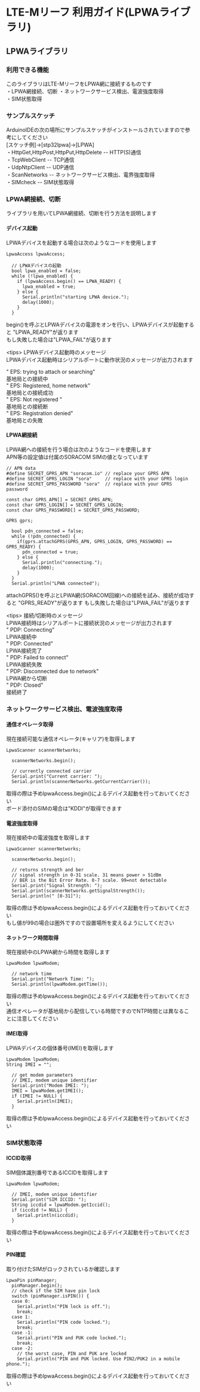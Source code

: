 # LTE-Mリーフ 利用ガイド(LPWAライブラリ)

## LPWAライブラリ

### 利用できる機能
このライブラリはLTE-MリーフをLPWA網に接続するものです    
・LPWA網接続、切断
・ネットワークサービス検出、電波強度取得  
・SIM状態取得  

### サンプルスケッチ
ArduinoIDEの次の場所にサンプルスケッチがインストールされていますので参考にしてください  
[スケッチ例]->[stp32lpwa]->[LPWA]  
・HttpGet,HttpPost,HttpPut,HttpDelete -- HTTP(S)通信  
・TcpWebClient -- TCP通信  
・UdpNtpClient -- UDP通信  
・ScanNetworks -- ネットワークサービス検出、電界強度取得  
・SIMcheck -- SIM状態取得  

### LPWA網接続、切断
ライブラリを用いてLPWA網接続、切断を行う方法を説明します  

#### デバイス起動
LPWAデバイスを起動する場合は次のようなコードを使用します  
```
LpwaAccess lpwaAccess;

  // LPWAデバイスの起動
  bool lpwa_enabled = false;
  while (!lpwa_enabled) {
    if (lpwaAccess.begin() == LPWA_READY) {
      lpwa_enabled = true;
    } else {
      Serial.println("starting LPWA device.");
      delay(1000);
    }
  }
```
begin()を呼ぶとLPWAデバイスの電源をオンを行い、LPWAデバイスが起動すると "LPWA_READY"が返ります  
もし失敗した場合は"LPWA_FAIL"が返ります  

\<tips\> LPWAデバイス起動時のメッセージ  
LPWAデバイス起動時はシリアルポートに動作状況のメッセージが出力されます  

"<info> EPS: trying to attach or searching"  
 基地局との接続中  
"<info> EPS: Registered, home network"  
 基地局との接続成功  
"<info> EPS: Not registered "  
 基地局との接続断  
"<info> EPS: Registration denied"  
 基地局との失敗  
  

#### LPWA網接続
LPWA網への接続を行う場合は次のようなコードを使用します  
APN等の設定値は付属のSORACOM SIMの値となっています  
```
// APN data
#define SECRET_GPRS_APN "soracom.io" // replace your GPRS APN
#define SECRET_GPRS_LOGIN "sora"     // replace with your GPRS login
#define SECRET_GPRS_PASSWORD "sora"  // replace with your GPRS password

const char GPRS_APN[] = SECRET_GPRS_APN;
const char GPRS_LOGIN[] = SECRET_GPRS_LOGIN;
const char GPRS_PASSWORD[] = SECRET_GPRS_PASSWORD;

GPRS gprs;

  bool pdn_connected = false;
  while (!pdn_connected) {
    if(gprs.attachGPRS(GPRS_APN, GPRS_LOGIN, GPRS_PASSWORD) == GPRS_READY) {
      pdn_connected = true;
    } else {
      Serial.println("connecting.");
      delay(1000);
    }
  }
  Serial.println("LPWA connected");
```
attachGPRS()を呼ぶとLPWA網(SORACOM回線)への接続を試み、接続が成功すると "GPRS_READY"が返ります
もし失敗した場合は"LPWA_FAIL"が返ります  

\<tips\> 接続/切断時のメッセージ  
LPWA接続時はシリアルポートに接続状況のメッセージが出力されます  
"<info> PDP: Connecting"  
 LPWA接続中  
"<info> PDP: Connected"  
 LPWA接続完了  
"<info> PDP: Failed to connect"  
 LPWA接続失敗  
"<info> PDP: Disconnected due to network"  
 LPWA網から切断  
"<info> PDP: Closed"  
 接続終了  

### ネットワークサービス検出、電波強度取得  

#### 通信オペレータ取得
現在接続可能な通信オペレータ(キャリア)を取得します
```
LpwaScanner scannerNetworks;

  scannerNetworks.begin();

  // currently connected carrier
  Serial.print("Current carrier: ");
  Serial.println(scannerNetworks.getCurrentCarrier());
```
取得の際は予めlpwaAccess.begin()によるデバイス起動を行っておいてください  
ボード添付のSIMの場合は"KDDI"が取得できます  

#### 電波強度取得
現在接続中の電波強度を取得します  
```
LpwaScanner scannerNetworks;

  scannerNetworks.begin();

  // returns strength and ber
  // signal strength in 0-31 scale. 31 means power > 51dBm
  // BER is the Bit Error Rate. 0-7 scale. 99=not detectable
  Serial.print("Signal Strength: ");
  Serial.print(scannerNetworks.getSignalStrength());
  Serial.println(" [0-31]");
```
取得の際は予めlpwaAccess.begin()によるデバイス起動を行っておいてください  
もし値が99の場合は圏外ですので設置場所を変えるようにしてください  

#### ネットワーク時間取得
現在接続中のLPWA網から時間を取得します  
```
LpwaModem lpwaModem;

  // network time
  Serial.print("Network Time: ");
  Serial.println(lpwaModem.getTime());
```
取得の際は予めlpwaAccess.begin()によるデバイス起動を行っておいてください  
通信オペレータが基地局から配信している時間ですのでNTP時間とは異なることに注意してください  

#### IMEI取得
LPWAデバイスの個体番号(IMEI)を取得します
```
LpwaModem lpwaModem;
String IMEI = "";

  // get modem parameters
  // IMEI, modem unique identifier
  Serial.print("Modem IMEI: ");
  IMEI = lpwaModem.getIMEI();
  if (IMEI != NULL) {
    Serial.println(IMEI);
  }
```
取得の際は予めlpwaAccess.begin()によるデバイス起動を行っておいてください  


### SIM状態取得  

#### ICCID取得
SIM個体識別番号であるICCIDを取得します  
```
LpwaModem lpwaModem;

  // IMEI, modem unique identifier
  Serial.print("SIM ICCID: ");
  String iccdid = lpwaModem.getIccid();
  if (iccdid != NULL) {
    Serial.println(iccdid);
  }
```
取得の際は予めlpwaAccess.begin()によるデバイス起動を行っておいてください  

#### PIN確認
取り付けたSIMがロックされているか確認します  
```
LpwaPin pinManager;
  pinManager.begin();
  // check if the SIM have pin lock
  switch (pinManager.isPIN()) {
  case 0:
    Serial.println("PIN lock is off.");
    break;
  case 1:
    Serial.println("PIN code locked.");
    break;
  case -1:
    Serial.print("PIN and PUK code locked.");
    break;
  case -2:
    // the worst case, PIN and PUK are locked
    Serial.println("PIN and PUK locked. Use PIN2/PUK2 in a mobile phone.");
```
取得の際は予めlpwaAccess.begin()によるデバイス起動を行っておいてください  
